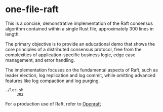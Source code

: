 # one-file-raft

This is a concise, demonstrative implementation of the Raft consensus algorithm
contained within a single Rust file, approximately 300 lines in length.

The primary objective is to provide an educational demo that shows the core
principles of a distributed consensus protocol, free from the complexities of
application-specific business logic, edge case management, and error handling.

The implementation focuses on the fundamental aspects of Raft, such as leader
election, log replication and log commit, while omitting advanced features like
log compaction and log purging.

```shell
./loc.sh
     302
```

For a production use of Raft, refer to [Openraft](https://github.com/datafuselabs/openraft)
